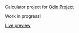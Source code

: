 Calculator project for [Odin Project](www.theodinproject.com)

Work in progress!

[Live preview](https://lachesis17.github.io/calculator/)

